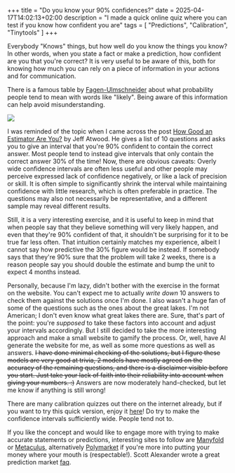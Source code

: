 +++
title = "Do you know your 90% confidences?"
date = 2025-04-17T14:02:13+02:00
description = "I made a quick online quiz where you can test if you know how confident you are"
tags = [
"Predictions", "Calibration", "Tinytools"
]
+++

Everybody "Knows" things, but how well do you know the things you know?
In other words, when you state a fact or make a prediction,
how confident are you that you're correct?
It is very useful to be aware of this, both for knowing how much you can rely on a piece of
information in your actions and for communication.

There is a famous table by [Fagen-Ulmschneider](https://waf.cs.illinois.edu/visualizations/Perception-of-Probability-Words/)
about what probability people tend to mean with words like "likely".
Being aware of this information can help avoid misunderstanding.

![](probability-words.png)

I was reminded of the topic when I came across the post
[How Good an Estimator Are You?](https://blog.codinghorror.com/how-good-an-estimator-are-you/) by Jeff Atwood.
He gives a list of 10 questions and asks you to give an interval that you're 90% confident to contain
the correct answer.
Most people tend to instead give intervals that only contain the correct answer 30% of the time!
Now, there are obvious caveats:
Overly wide confidence intervals are often less useful and other people may perceive expressed
lack of confidence negatively, or like a lack of precision or skill.
It is often simple to significantly shrink the interval while maintaining confidence with little
research, which is often preferable in practice.
The questions may also not necessarily be representative, and a different sample may reveal
different results.

Still, it is a very interesting exercise, and it is useful to keep in mind that when people say
that they believe something will very likely happen, and even that they're 90% confident of that,
it shouldn't be surprising for it to be true far less often.
That intuition certainly matches my experience, albeit I cannot say how predictive the 30% figure
would be instead.
If somebody says that they're 90% sure that the problem will take 2 weeks, there is a reason
people say you should double the estimate and bump the unit to expect 4 months instead.

Personally, because I'm lazy, didn't bother with the exercise in the format on the website.
You can't expect me to actually _write down_ 10 answers to check them against the solutions once
I'm done.
I also wasn't a huge fan of some of the questions such as the ones about the great lakes.
I'm not American; I don't even know what great lakes there are.
Sure, that's part of the point: you're _supposed_ to take these factors into account
and adjust your intervals accordingly.
But I still decided to take the more interesting approach and make a small website to gamify the
process.
Or, well, have AI generate the website for me, as well as some more questions as well as answers.
~~I have done minimal checking of the solutions, but I figure these models are very good at trivia,
2 models have mostly agreed on the accuracy of the remaining questions,
and there is a disclaimer visible before you start.
Just take your lack of faith into their reliability into account when giving your numbers. :)~~
Answers are now moderately hand-checked, but let me know if anything is still wrong!

There are many calibration quizzes out there on the internet already, but if you want to try this
quick version, enjoy it [here](https://shaddy.dev/tinytools/?tool=calibration-quiz)!
Do try to make the confidence intervals sufficiently wide.
People tend not to.

If you like the concept and would like to engage more with trying to make accurate statements or
predictions, interesting sites to follow are [Manyfold](https://manifold.markets/)
or [Metaculus](https://www.metaculus.com/),
alternatively [Polymarket](https://polymarket.com/) if you're more into putting your money where
your mouth is (respectable!).
Scott Alexander wrote a great prediction market [faq](https://www.astralcodexten.com/p/prediction-market-faq).

